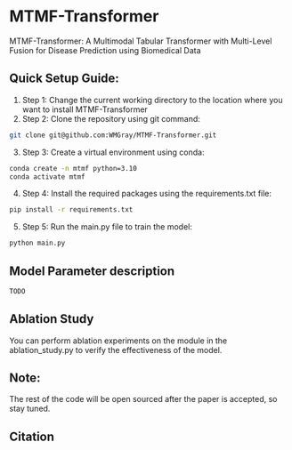 # MTMF-Transformer
MTMF-Transformer: A Multimodal Tabular Transformer with Multi-Level Fusion for Disease Prediction using Biomedical Data

## Quick Setup Guide:
1. Step 1: Change the current working directory to the location where you want to install MTMF-Transformer
2. Step 2: Clone the repository using git command:
```bash
git clone git@github.com:WMGray/MTMF-Transformer.git
```
3. Step 3: Create a virtual environment using conda:
```bash
conda create -n mtmf python=3.10
conda activate mtmf
```
4. Step 4: Install the required packages using the requirements.txt file:
```bash
pip install -r requirements.txt
```
5. Step 5: Run the main.py file to train the model:
```bash
python main.py
```
## Model Parameter description
```python
TODO
```

##  Ablation Study
You can perform ablation experiments on the module in the ablation_study.py to verify the effectiveness of the model.
## Note:
The rest of the code will be open sourced after the paper is accepted, so stay tuned.

## Citation